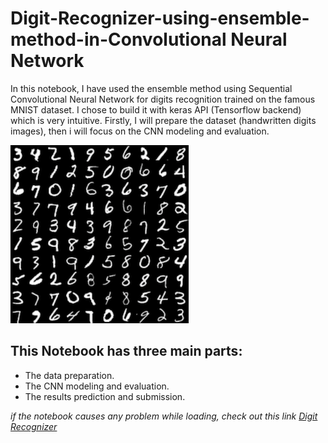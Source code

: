 # Digit-Recognizer-using-ensemble-method-in-Convolutional Neural Network
In this notebook, I have used the ensemble method using Sequential Convolutional Neural Network for digits recognition trained on the famous MNIST dataset. I chose to build it with keras API (Tensorflow backend) which is very intuitive. Firstly, I will prepare the dataset (handwritten digits images), then i will focus on the CNN modeling and evaluation.

![MNIST data sample](download.png)

## This Notebook has three main parts:

- The data preparation.
- The CNN modeling and evaluation.
- The results prediction and submission.


*if the notebook causes any problem while loading, check out this link [Digit Recognizer](https://www.kaggle.com/alifrahman/digit-recognizer-for-beginners-0-9966)*
